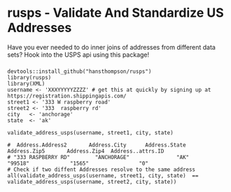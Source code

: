 # rusps -   Validate And Standardize US Addresses 
Have you ever needed to do inner joins of addresses from different data sets? 
Hook into the USPS api using this package!  
### 
```
devtools::install_github("hansthompson/rusps")
library(rusps)
library(XML)
username <- 'XXXYYYYYZZZZ' # get this at quickly by signing up at https://registration.shippingapis.com/
street1 <- '333 W raspberry road'
street2 <- '333  raspberry rd'
city   <- 'anchorage'
state  <- 'ak'

validate_address_usps(username, street1, city, state)

#  Address.Address2       Address.City      Address.State       Address.Zip5       Address.Zip4  Address..attrs.ID 
# "333 RASPBERRY RD"        "ANCHORAGE"               "AK"            "99518"             "1565"                "0" 
# Check if two diffent Addresses resolve to the same address
all(validate_address_usps(username, street1, city, state)  == validate_address_usps(username, street2, city, state))
```